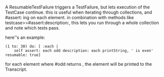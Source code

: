 A ResumableTestFailure triggers a TestFailure, but lets execution of the TestCase continue. this is useful when iterating through collections, and #assert: ing on each element. in combination with methods like testcase>>#assert:description:, this lets you run through a whole collection and note which tests pass.

here''s an example:

	

	(1 to: 30) do: [ :each |
		self assert: each odd description: each printString, ' is even' resumable: true]

for each element where #odd returns <false>, the element will be printed to the Transcript. 